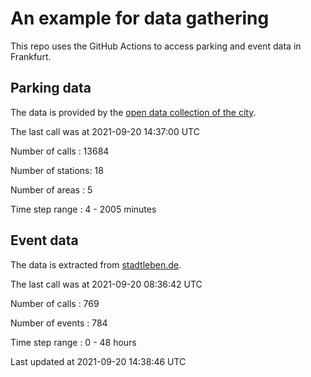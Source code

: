 # An example for data gathering

This repo uses the GitHub Actions to access parking and event data in Frankfurt.

## Parking data
The data is provided by the [open data collection of the city](https://www.offenedaten.frankfurt.de/).

The last call was at 2021-09-20 14:37:00 UTC

Number of calls   : 13684

Number of stations:    18

Number of areas   :     5

Time step range   :     4 -  2005 minutes


## Event data
The data is extracted from [stadtleben.de](https://stadtleben.de/frankfurt/).

The last call was at 2021-09-20 08:36:42 UTC

Number of calls   : 769

Number of events  : 784

Time step range   :   0 -  48 hours


Last updated at 2021-09-20 14:38:46 UTC
